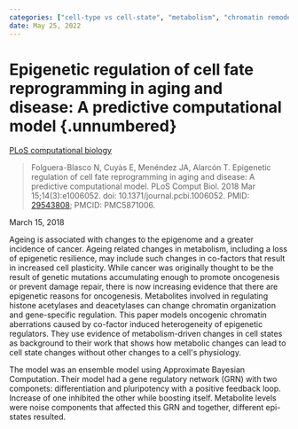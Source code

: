 ```yaml
---
categories: ["cell-type vs cell-state", "metabolism", "chromatin remodelling", "epigenetics"]
date: May 25, 2022
---
```

# Epigenetic regulation of cell fate reprogramming in aging and disease: A predictive computational model {.unnumbered}

[PLoS computational biology](https://doi.org/10.1371/journal.pcbi.1006052)

> Folguera-Blasco N, Cuyàs E, Menéndez JA, Alarcón T. Epigenetic regulation of
> cell fate reprogramming in aging and disease: A predictive computational
> model. PLoS Comput Biol. 2018 Mar 15;14(3):e1006052. doi:
> 10.1371/journal.pcbi.1006052. PMID:
> [29543808](https://pubmed.ncbi.nlm.nih.gov/29543808/); PMCID: PMC5871006.

March 15, 2018

Ageing is associated with changes to the epigenome and a greater incidence of
cancer. Ageing related changes in metabolism, including a loss of epigenetic
resilience, may include such changes in co-factors that result in increased cell
plasticity. While cancer was originally thought to be the result of genetic
mutations accumulating enough to promote oncogenesis or prevent damage repair,
there is now increasing evidence that there are epigenetic reasons for
oncogenesis. Metabolites involved in regulating histone acetylases and
deacetylases can change chromatin organization and gene-specific regulation.
This paper models oncogenic chromatin aberrations caused by co-factor induced
heterogeneity of epigenetic regulators. They use evidence of metabolism-driven
changes in cell states as background to their work that shows how metabolic
changes can lead to cell state changes without other changes to a cell's
physiology.

The model was an ensemble model using Approximate Bayesian Computation. Their
model had a gene regulatory network (GRN) with two componets: differentiation
and pluripotency with a positive feedback loop. Increase of one inhibited the
other while boosting itself. Metabolite levels were noise components that
affected this GRN and together, different epi-states resulted.

